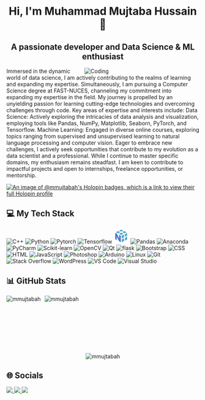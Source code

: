 <h1 align="center">Hi, I'm Muhammad Mujtaba Hussain 👋</h1>
<h2 align="center">A passionate developer and Data Science & ML enthusiast</h2>
<img align="right" alt="Coding" width="300" src="https://media2.giphy.com/media/2IudUHdI075HL02Pkk/giphy.gif?cid=ecf05e47vm6ro2ykv5c4cg8uw5ibvce8f3obdk86x62hr4tn&ep=v1_gifs_search&rid=giphy.gif&ct=g">
<p align="left">
Immersed in the dynamic world of data science, I am actively contributing to the realms of learning and expanding my expertise. Simultaneously, I am pursuing a Computer Science degree at FAST-NUCES, channeling my commitment into expanding my expertise in the field. My journey is propelled by an unyielding passion for learning cutting-edge technologies and overcoming challenges through code. Key areas of expertise and interests include:
Data Science: Actively exploring the intricacies of data analysis and visualization, employing tools like Pandas, NumPy, Matplotlib, Seaborn, PyTorch, and Tensorflow.
Machine Learning: Engaged in diverse online courses, exploring topics ranging from supervised and unsupervised learning to natural language processing and computer vision.
Eager to embrace new challenges, I actively seek opportunities that contribute to my evolution as a data scientist and a professional. While I continue to master specific domains, my enthusiasm remains steadfast. I am keen to contribute to impactful projects and open to internships, freelance opportunities, or mentorship.</p>

[![An image of @mmujtabah's Holopin badges, which is a link to view their full Holopin profile](https://holopin.me/mmujtabah)](https://holopin.io/@mmujtabah)

<h2 align="left">💻 My Tech Stack</h2>
<p align="left">
  <img src="https://skillicons.dev/icons?i=cpp" height="40" alt="C++"/>
  <img src="https://skillicons.dev/icons?i=py" height="40" alt="Python"/>
  <img src="https://skillicons.dev/icons?i=pytorch" height="40" alt="Pytorch"/>
  <img src="https://skillicons.dev/icons?i=tensorflow" height="40" alt="Tensorflow"/>
  <img src="https://github.com/valohai/ml-logos/blob/master/numpy.svg" height="40" alt="NumPy"/>
  <img src="https://github.com/valohai/ml-logos/blob/master/pandas.svg" height="40" alt="Pandas"/>
  <img src="https://skillicons.dev/icons?i=anaconda" height="40" alt="Anaconda"/>
  <img src="https://skillicons.dev/icons?i=pycharm" height="40" alt="PyCharm"/>
  <img src="https://skillicons.dev/icons?i=sklearn" height="40" alt="Scikit-learn"/>
  <img src="https://skillicons.dev/icons?i=opencv" height="40" alt="OpenCV"/>
  <img src="https://skillicons.dev/icons?i=qt" height="40" alt="Qt"/>
  <img src="https://skillicons.dev/icons?i=flask" height="40" alt="flask"/>
  <img src="https://skillicons.dev/icons?i=bootstrap" height="40" alt="Bootstrap"/>
  <img src="https://skillicons.dev/icons?i=css" height="40" alt="CSS"/>
  <img src="https://skillicons.dev/icons?i=html" height="40" alt="HTML"/>
  <img src="https://skillicons.dev/icons?i=javascript" height="40" alt="JavaScript"/>
  <img src="https://skillicons.dev/icons?i=ps" height="40" alt="Photoshop"/>
  <img src="https://skillicons.dev/icons?i=arduino" height="40" alt="Arduino"/>
  <img src="https://skillicons.dev/icons?i=linux" height="40" alt="Linux"/>
  <img src="https://skillicons.dev/icons?i=git" height="40" alt="Git"/>
  <img src="https://skillicons.dev/icons?i=stackoverflow" height="40" alt="Stack Overflow"/>
  <img src="https://skillicons.dev/icons?i=wordpress" height="40" alt="WordPress"/>
  <img src="https://skillicons.dev/icons?i=vscode" height="40" alt="VS Code"/>
  <img src="https://skillicons.dev/icons?i=visualstudio" height="40" alt="Visual Studio"/>
</p>

<h2 style="text-align: left;">📊 GitHub Stats</h2>
<div style="text-align: left;">
  <img style="float: left; margin-right: 10px;" height="150em" src="https://github-readme-stats.vercel.app/api/top-langs/?username=mmujtabah&layout=compact&theme=dark" alt="mmujtabah" />
  <img style="float: left; margin-right: 10px;" height="150em" src="https://github-readme-stats.vercel.app/api?username=mmujtabah&show_icons=true&locale=en&theme=dark" alt="mmujtabah" />
</div>

<p style="clear: both; text-align: center;">
  <img height="150em" src="https://github-readme-streak-stats.herokuapp.com/?user=mmujtabah&theme=dark" alt="mmujtabah" />
</p>

<div align="left">
  <h2>🌐 Socials</h2>
  <a href="https://www.linkedin.com/in/mmujtabah/" target="_blank">
    <img src="https://img.shields.io/badge/LinkedIn-0077B5?style=for-the-badge&logo=linkedin&logoColor=white" target="_blank">
  </a>
  <a href="https://github.com/mmujtabah" target="_blank">
    <img src="https://img.shields.io/badge/GitHub-100000?style=for-the-badge&logo=github&logoColor=white" target="_blank">
  </a>
  <a href="mailto:mmujtabah1599@protonmail.com">
    <img src="https://img.shields.io/badge/-Gmail-%23333?style=for-the-badge&logo=gmail&logoColor=white" target="_blank">
  </a>
</div>
